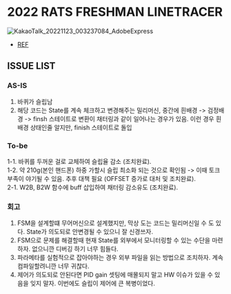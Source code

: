 # 2022 RATS FRESHMAN LINETRACER
![KakaoTalk_20221123_003237084_AdobeExpress](https://user-images.githubusercontent.com/30527114/203356686-ce404f0f-eafb-45b6-a9d2-c66ee2fb94ec.gif)
* [REF](https://github.com/RATS-make-robot/2022-freshman-linetracer)
## ISSUE LIST
### AS-IS
1. 바퀴가 슬립남
2. 해당 코드는 State를 계속 체크하고 변경해주는 밀리머신, 중간에 흰배경 -> 검정배경 -> finsh 스테이트로 변환이 채터링과 같이 일어나는 경우가 있음.
이런 경우 흰배경 상태인줄 알지만, finish 스테이트로 돌입  

### To-be
1-1. 바퀴를 두꺼운 걸로 교체하여 슬립율 감소 (조치완료).  
1-2. 약 210g(본인 핸드폰) 하중 가할시 슬립 최소화 되는 것으로 확인됨 -> 이때 토크 부족이 야기될 수 있음. 추후 대책 필요 (OFFSET 증가로 대처 및 조치완료).  
2-1. W2B, B2W 함수에 buff 삽입하여 채터링 감소유도 (조치완료). 

### 회고
1. FSM을 설계할떄 무어머신으로 설계했지만, 막상 도는 코드는 밀리머신일 수 도 있다. State가 의도되로 안변경될 수 있으니 잘 신경쓰자.
2. FSM으로 문제를 해결할때 현재 State를 외부에서 모니터링할 수 있는 수단을 마련하자. 없으니깐 디버깅 하기 너무 힘들다.
3. 파라메타를 실험적으로 잡아야하는 경우 외부 파일을 읽는 방법으로 조치하자. 계속 컴파일할려니깐 너무 귀찮다.
4. 제어가 의도되로 안된다면 PID gain 셋팅에 매몰되지 말고 HW 이슈가 있을 수 있음을 잊지 말자. 이번에도 슬립이 제어에 큰 복병이었다.

